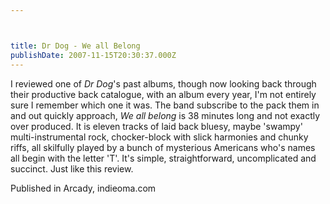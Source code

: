 ```yaml
---



title: Dr Dog - We all Belong
publishDate: 2007-11-15T20:30:37.000Z
---
```



I reviewed one of <em>Dr Dog</em>'s past albums, though now looking back through their productive back catalogue, with an album every year, I'm not entirely sure I remember which one it was. The band subscribe to the pack them in and out quickly approach, <em>We all belong</em> is 38 minutes long and not exactly over produced. It is eleven tracks of laid back bluesy, maybe 'swampy' multi-instrumental rock, chocker-block with slick harmonies and chunky riffs, all skilfully played by a bunch of mysterious Americans who's names all begin with the letter 'T'. It's simple, straightforward, uncomplicated and succinct. Just like this review.


Published in Arcady, indieoma.com
